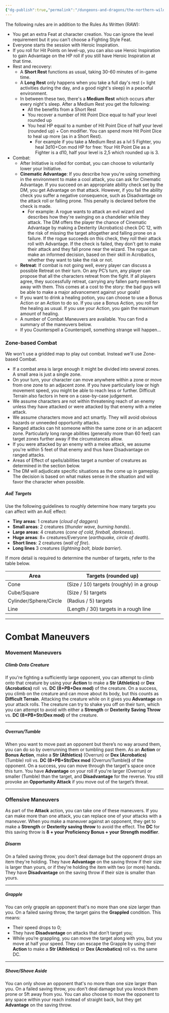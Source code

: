 ```yaml
---
{"dg-publish":true,"permalink":"/dungeons-and-dragons/the-northern-wilds/players/reference-material/house-rules/","tags":["TTRPG/Campaigns/Northern-Wilds","SRD"]}
---
```



The following rules are in addition to the Rules As Written (RAW):
- You get an extra Feat at character creation. You can ignore the level requirement but it you can't choose a Fighting Style Feat.
- Everyone starts the session with Heroic Inspiration. 
- If you roll for Hit Points on level-up, you can also use Heroic Inspiration to gain Advantage on the HP roll if you still have Heroic Inspiration at that time.
- Rest and recovery:
	- A **Short Rest** functions as usual, taking 30-60 minutes of in-game time.
	- A **Long Rest** only happens when you take a full day's rest (= light activities during the day, and a good night's sleep) in a peaceful environment.
	- In between these two, there's a **Medium Rest** which occurs after every night's sleep. After a Medium Rest you get the following:
		- All the benefits from a Short Rest
		- You recover a number of Hit Point Dice equal to half your level rounded up
		- You heal HP equal to a number of Hit Point Dice of half your level (rounded up) + Con modifier. You can spend more Hit Point Dice to heal up more (as in a Short Rest). 
			- For example if you take a Medium Rest as a lvl 5 Fighter, you heal 3d10+Con mod HP for free: Your Hit Point Die as a Fighter is a d10, half your level is 2,5 which rounded up is 3.
- Combat:
	- After Initiative is rolled for combat, you can choose to voluntarily lower your Initiative.
	- **Cinematic Advantage**: If you describe how you're using something in the environment to make a cool attack, you can ask for Cinematic Advantage. If you succeed on an appropriate ability check set by the DM, you get Advantage on that attack. However, if you fail the ability check you suffer a negative consequence, such as Disadvantage on the attack roll or falling prone. This penalty is declared before the check is made.
		- For example: A rogue wants to attack an evil wizard and describes how they're swinging on a chandelier while they attack. The DM offers the player the chance of Cinematic Advantage by making a Dexterity (Acrobatics) check DC 12, with the risk of missing the target altogether and falling prone on a failure. If the rogue succeeds on this check, they roll their attack roll with Advantage. If the check is failed, they don't get to make their attack and they fall prone near the wizard. The rogue can make an informed decision, based on their skill in Acrobatics, whether they want to take the risk or not.
	- **Retreat**: If combat is not going well, every player can discuss a possible Retreat on their turn. On any PC’s turn, any player can propose that all the characters retreat from the fight. If all players agree, they successfully retreat, carrying any fallen party members away with them. This comes at a cost to the story: the bad guys will be able to make a major advancement against your goals!
	- If you want to drink a healing potion, you can choose to use a Bonus Action or an Action to do so. If you use a Bonus Action, you roll for the healing as usual. If you use your Action, you gain the maximum amount of healing.
	- A number of Combat Maneuvers are available. You can find a summary of the maneuvers below.
	- If you Counterspell a Counterspell, something strange will happen...


### Zone-based Combat
We won't use a gridded map to play out combat. Instead we'll use Zone-based Combat.

- If a combat area is large enough it might be divided into several zones. A small area is just a single zone.
- On your turn, your character can move anywhere within a zone or move from one zone to an adjacent zone. If you have particularly low or high movement speed, you might be able to reach less or further. Difficult Terrain also factors in here on a case-by-case judgement.
- We assume characters are not within threatening reach of an enemy unless they have attacked or were attacked by that enemy with a melee attack.
- We assume characters move and act smartly. They will avoid obvious hazards or unneeded opportunity attacks.
- Ranged attacks can hit someone within the same zone or in an adjacent zone. Particularly long range abilities (generally more than 60 feet) can target zones further away if the circumstances allow. 
- If you were attacked by an enemy with a melee attack, we assume you're within 5 feet of that enemy and thus have Disadvantage on ranged attacks. 
- Areas of Effect of spells/abilities target a number of creatures as determined in the section below.
- The DM will adjudicate specific situations as the come up in gameplay. The decision is based on what makes sense in the situation and will favor the character when possible.

##### AoE Targets
Use the following guidelines to roughly determine how many targets you can affect with an AoE effect:
- **Tiny areas**: 1 creature (_cloud of daggers_)
- **Small areas**: 2 creatures (_thunder wave, burning hands_).
- **Large areas**: 4 creatures (_cone of cold, fireball, darkness_).
- **Huge areas**: 8+ creatures/Everyone (_earthquake, circle of death_).
- **Short lines**: 2 creatures (_wall of fire_).
- **Long lines** 3 creatures (_lightning bolt, blade barrier_).

If more detail is required to determine the number of targets, refer to the table below.

| Area                   | Targets (rounded up)                     |
| ---------------------- | ---------------------------------------- |
| Cone                   | (Size / 10) targets (roughly) in a group |
| Cube/Square            | (Size / 5) targets                       |
| Cylinder/Sphere/Circle | (Radius / 5) targets                     |
| Line                   | (Length / 30) targets in a rough line    |


---

# Combat Maneuvers

### Movement Maneuvers
##### Climb Onto Creature
If you're fighting a sufficiently large opponent, you can attempt to climb onto that creature by using your **Action** to make a **Str (Athletics)** or **Dex (Acrobatics)** roll  vs. **DC (8+PB+Dex mod)** of the creature. On a success, you climb on the creature and can move about its body, but this counts as **Difficult Terrain**. Attacking the creature while on it gives you **Advantage** on your attack rolls. The creature can try to shake you off on their turn, which you can attempt to avoid with either a **Strength** or **Dexterity Saving Throw** vs. **DC (8+PB+Str/Dex mod)** of the creature.

---
##### Overrun/Tumble
When you want to move past an opponent but there’s no way around them, you can do so by overrunning them or tumbling past them. As an **Action** or **Bonus Action**, make a **Str (Athletics)** (Overrun) or **Dex (Acrobatics)** (Tumble) roll vs. **DC (8+PB+Str/Dex mod** (Overrun/Tumble)**)** of the opponent. On a success, you can move through the target's space once this turn. You have **Advantage** on your roll if you're larger (Overrun) or smaller (Tumble) than the target, and **Disadvantage** for the reverse. You still provoke an **Opportunity Attack** if you move out of the target’s threat.

---
### Offensive Maneuvers
As part of the **Attack** action, you can take one of these maneuvers. If you can make more than one attack, you can replace one of your attacks with a maneuver. When you make a maneuver against an opponent, they get to make a **Strength** or **Dexterity saving throw** to avoid the effect. The **DC** for this saving throw is **8 + your Proficiency Bonus + your Strength modifier**.

##### Disarm
On a failed saving throw, you don't deal damage but the opponent drops an item they're holding. They have **Advantage** on the saving throw if their size is larger than yours, or if they're holding the item with two (or more) hands. They have **Disadvantage** on the saving throw if their size is smaller than yours.

---
##### Grapple
You can only grapple an opponent that's no more than one size larger than you. On a failed saving throw, the target gains the **Grappled** condition. This means:
- Their speed drops to 0;
- They have **Disadvantage** on attacks that don’t target you;
- While you’re grappling, you can move the target along with you, but you move at half your speed.
They can escape the Grapple by using their **Action** to make a **Str (Athletics)** or **Dex (Acrobatics)** roll vs. the same DC.

---
##### Shove/Shove Aside
You can only shove an opponent that's no more than one size larger than you. On a failed saving throw, you don't deal damage but you knock them prone or 5ft away from you. You can also choose to move the opponent to any space within your reach instead of straight back, but they get **Advantage** on the saving throw.